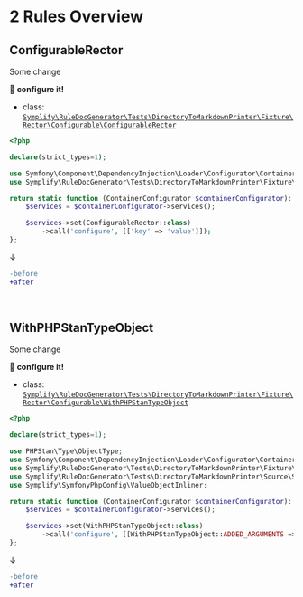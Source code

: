 # 2 Rules Overview

## ConfigurableRector

Some change

:wrench: **configure it!**

- class: [`Symplify\RuleDocGenerator\Tests\DirectoryToMarkdownPrinter\Fixture\Rector\Configurable\ConfigurableRector`](Fixture/Rector/Configurable/ConfigurableRector.php)

```php
<?php

declare(strict_types=1);

use Symfony\Component\DependencyInjection\Loader\Configurator\ContainerConfigurator;
use Symplify\RuleDocGenerator\Tests\DirectoryToMarkdownPrinter\Fixture\Rector\Configurable\ConfigurableRector;

return static function (ContainerConfigurator $containerConfigurator): void {
    $services = $containerConfigurator->services();

    $services->set(ConfigurableRector::class)
        ->call('configure', [['key' => 'value']]);
};
```

↓

```diff
-before
+after
```

<br>

## WithPHPStanTypeObject

Some change

:wrench: **configure it!**

- class: [`Symplify\RuleDocGenerator\Tests\DirectoryToMarkdownPrinter\Fixture\Rector\Configurable\WithPHPStanTypeObject`](Fixture/Rector/Configurable/WithPHPStanTypeObject.php)

```php
<?php

declare(strict_types=1);

use PHPStan\Type\ObjectType;
use Symfony\Component\DependencyInjection\Loader\Configurator\ContainerConfigurator;
use Symplify\RuleDocGenerator\Tests\DirectoryToMarkdownPrinter\Fixture\Rector\Configurable\WithPHPStanTypeObject;
use Symplify\RuleDocGenerator\Tests\DirectoryToMarkdownPrinter\Source\SomeValueObjectWrapper;
use Symplify\SymfonyPhpConfig\ValueObjectInliner;

return static function (ContainerConfigurator $containerConfigurator): void {
    $services = $containerConfigurator->services();

    $services->set(WithPHPStanTypeObject::class)
        ->call('configure', [[WithPHPStanTypeObject::ADDED_ARGUMENTS => ValueObjectInliner::inline([new SomeValueObjectWrapper(new ObjectType('SomeObject'))])]]);
};
```

↓

```diff
-before
+after
```

<br>

